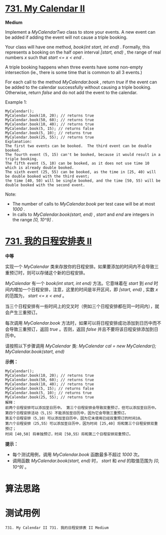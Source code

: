 # [731. My Calendar II][enTitle]

**Medium**

Implement a  *MyCalendarTwo*  class to store your events. A new event can be added if adding the event will not cause a triple booking.

Your class will have one method,  *book(int start, int end)* . Formally, this represents a booking on the half open interval  *[start, end)* , the range of real numbers  *x*  such that  *start <= x < end* .

A triple booking happens when three events have some non-empty intersection (ie., there is some time that is common to all 3 events.)

For each call to the method  *MyCalendar.book* , return  *true*  if the event can be added to the calendar successfully without causing a triple booking. Otherwise, return  *false*  and do not add the event to the calendar.



Example 1:

```
MyCalendar();
MyCalendar.book(10, 20); // returns true
MyCalendar.book(50, 60); // returns true
MyCalendar.book(10, 40); // returns true
MyCalendar.book(5, 15); // returns false
MyCalendar.book(5, 10); // returns true
MyCalendar.book(25, 55); // returns true
Explanation: 
The first two events can be booked.  The third event can be double booked.
The fourth event (5, 15) can't be booked, because it would result in a triple booking.
The fifth event (5, 10) can be booked, as it does not use time 10 which is already double booked.
The sixth event (25, 55) can be booked, as the time in [25, 40) will be double booked with the third event;
the time [40, 50) will be single booked, and the time [50, 55) will be double booked with the second event.

```



Note:

- The number of calls to  *MyCalendar.book*  per test case will be at most  *1000* . 
- In calls to  *MyCalendar.book(start, end)* ,  *start*  and  *end*  are integers in the range  *[0, 10^9]* .




# [731. 我的日程安排表 II][cnTitle]

**中等**

实现一个  *MyCalendar*  类来存放你的日程安排。如果要添加的时间内不会导致三重预订时，则可以存储这个新的日程安排。

 *MyCalendar*  有一个  *book(int start, int end)* 方法。它意味着在  *start*  到  *end*  时间内增加一个日程安排，注意，这里的时间是半开区间，即  *[start, end)* , 实数  *x*  的范围为，  *start <= x < end* 。

当三个日程安排有一些时间上的交叉时（例如三个日程安排都在同一时间内），就会产生三重预订。

每次调用  *MyCalendar.book* 方法时，如果可以将日程安排成功添加到日历中而不会导致三重预订，返回  *true* 。否则，返回  *false*  并且不要将该日程安排添加到日历中。

请按照以下步骤调用 *MyCalendar*  类:  *MyCalendar cal = new MyCalendar();*   *MyCalendar.book(start, end)* 



**示例：** 

```
MyCalendar();
MyCalendar.book(10, 20); // returns true
MyCalendar.book(50, 60); // returns true
MyCalendar.book(10, 40); // returns true
MyCalendar.book(5, 15); // returns false
MyCalendar.book(5, 10); // returns true
MyCalendar.book(25, 55); // returns true
解释： 
前两个日程安排可以添加至日历中。 第三个日程安排会导致双重预订，但可以添加至日历中。
第四个日程安排活动（5,15）不能添加至日历中，因为它会导致三重预订。
第五个日程安排（5,10）可以添加至日历中，因为它未使用已经双重预订的时间10。
第六个日程安排（25,55）可以添加至日历中，因为时间 [25,40] 将和第三个日程安排双重预订；
时间 [40,50] 将单独预订，时间 [50,55）将和第二个日程安排双重预订。

```



**提示：** 

- 每个测试用例，调用  *MyCalendar.book*  函数最多不超过  *1000* 次。 
- 调用函数  *MyCalendar.book(start, end)* 时，  *start*  和  *end*  的取值范围为  *[0, 10^9]* 。




# 算法思路

# 测试用例
```
731. My Calendar II 731. 我的日程安排表 II Medium
```

[enTitle]: https://leetcode.com/problems/my-calendar-ii/
[cnTitle]: https://leetcode-cn.com/problems/my-calendar-ii/
